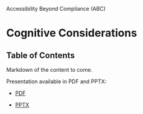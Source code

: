 Accessibility Beyond Compliance (ABC)
# Cognitive Considerations

## Table of Contents

Markdown of the content to come.

Presentation available in PDF and PPTX:

* [PDF](https://github.com/department-of-veterans-affairs/va.gov-team/blob/master/teams/vsa/accessibility/learning-sessions/abc03-cognitive-considerations/2020-01-24-Cognitive-Considerations.pdf)

* [PPTX](https://github.com/department-of-veterans-affairs/va.gov-team/blob/master/teams/vsa/accessibility/learning-sessions/abc03-cognitive-considerations/2020-01-24-Cognitive-Considerations.pptx)
